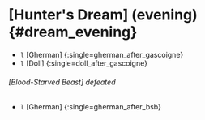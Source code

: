 # [Hunter's Dream] (evening) {#dream_evening}

- `l` [Gherman] {:single=gherman_after_gascoigne}
- `l` [Doll] {:single=doll_after_gascoigne}

###### [Blood-Starved Beast] defeated
- `l` [Gherman] {:single=gherman_after_bsb}